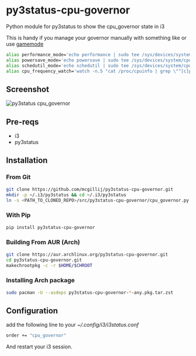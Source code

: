 # py3status-cpu-governor
Python module for py3status to show the cpu_governor state in i3

This is handy if you manage your governor manually with something like or use [gamemode](https://github.com/FeralInteractive/gamemode)

``` bash
alias performance_mode='echo performance | sudo tee /sys/devices/system/cpu/cpu*/cpufreq/scaling_governor'
alias powersave_mode='echo powersave | sudo tee /sys/devices/system/cpu/cpu*/cpufreq/scaling_governor'
alias schedutil_mode='echo schedutil | sudo tee /sys/devices/system/cpu/cpu*/cpufreq/scaling_governor'
alias cpu_frequency_watch='watch -n.5 "cat /proc/cpuinfo | grep \"^[c]pu MHz\""'
```

## Screenshot
![py3status cpu_governor](https://raw.githubusercontent.com/mcgillij/py3status-cpu-governor/main/images/cpu_governor.png)

## Pre-reqs
* i3
* py3status

## Installation
### From Git
``` bash
git clone https://github.com/mcgillij/py3status-cpu-governor.git
mkdir -p ~/.i3/py3status && cd ~/.i3/py3status
ln -s <PATH_TO_CLONED_REPO>/src/py3status-cpu-governor/cpu_governor.py ./
```

### With Pip
``` bash
pip install py3status-cpu-governor
```

### Building From AUR (Arch)
``` bash
git clone https://aur.archlinux.org/py3status-cpu-governor.git
cd py3status-cpu-governor.git
makechrootpkg -c -r $HOME/$CHROOT
```

### Installing Arch package
``` bash
sudo pacman -U --asdeps py3status-cpu-governor-*-any.pkg.tar.zst
```

## Configuration

add the following line to your *~/.config/i3/i3status.conf*

``` bash
order += "cpu_governor"
```

And restart your i3 session.
